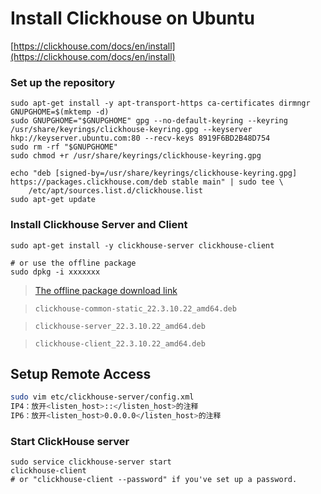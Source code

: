 # Install Clickhouse on Ubuntu

[https://clickhouse.com/docs/en/install](https://clickhouse.com/docs/en/install)

### Set up the repository

```shell
sudo apt-get install -y apt-transport-https ca-certificates dirmngr
GNUPGHOME=$(mktemp -d)
sudo GNUPGHOME="$GNUPGHOME" gpg --no-default-keyring --keyring /usr/share/keyrings/clickhouse-keyring.gpg --keyserver hkp://keyserver.ubuntu.com:80 --recv-keys 8919F6BD2B48D754
sudo rm -rf "$GNUPGHOME"
sudo chmod +r /usr/share/keyrings/clickhouse-keyring.gpg

echo "deb [signed-by=/usr/share/keyrings/clickhouse-keyring.gpg] https://packages.clickhouse.com/deb stable main" | sudo tee \
    /etc/apt/sources.list.d/clickhouse.list
sudo apt-get update
```

### Install Clickhouse Server and Client

```shell
sudo apt-get install -y clickhouse-server clickhouse-client

# or use the offline package
sudo dpkg -i xxxxxxx
```

> [The offline package download link](https://packages.clickhouse.com/deb/pool/main/c/)

> `clickhouse-common-static_22.3.10.22_amd64.deb`

> `clickhouse-server_22.3.10.22_amd64.deb`

> `clickhouse-client_22.3.10.22_amd64.deb`

## Setup Remote Access

```bash
sudo vim etc/clickhouse-server/config.xml
IP4：放开<listen_host>::</listen_host>的注释
IP6：放开<listen_host>0.0.0.0</listen_host>的注释
```

### Start ClickHouse server

```shell
sudo service clickhouse-server start
clickhouse-client
# or "clickhouse-client --password" if you've set up a password.
```

